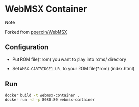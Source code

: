 # WebMSX Container

> [!NOTE]
> Forked from [ppeccin/WebMSX](https://github.com/ppeccin/WebMSX)


## Configuration

- Put ROM file(*.rom) you want to play into roms/ directory 

- Set `WMSX.CARTRIDGE1_URL` to your ROM file(*.rom) (index.html)


## Run

```bash
docker build -t webmsx-container .
docker run -d -p 8080:80 webmsx-container
```
